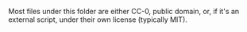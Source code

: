 Most files under this folder are either CC-0, public domain, or, if it's an external script, under their own license (typically MIT).

